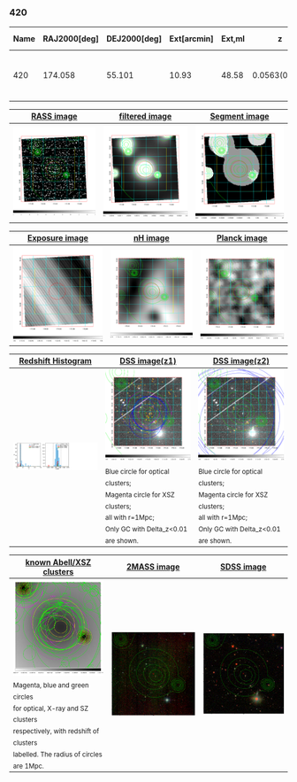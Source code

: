 <div STYLE="page-break-after: always;"></div>

### 420

|Name|RAJ2000[deg]|DEJ2000[deg] |Ext[arcmin]| Ext,ml | z | z_src| C|GC(XSZ,Delta_z<0.01)| GC(OPT,Delta_z<0.01)|GC| R_sig[arcmin] | R500[arcmin] | R500[Mpc]| CRsig[c/s] | CR500[c/s] |L500[1E44 erg/s]|F500[1E-12 erg/s/cm^2]| M500[1E14 Msun]|Tx[keV]|Cnt_sig|Beta|Rc[arcmin]|Comment|Alias|
|---|---|---|---|---|---|------|---|--------|---------|----------|---|---|---|---|---|---|---|---|---|---|---|---|---|---|
|420| 174.058| 55.101| 10.93| 48.58| 0.0563(0.005)| z1, z_xsz| B| L03| N, W| A, C, L03, N, W| 10.750| 8.823| 0.578| 0.083(0.031)| 0.080(0.030)| 0.106(0.032)| 1.402(0.426)| 0.58(0.09)| 1.56(0.15)| 45.6| 0.845(-0.163+0.111)| 8.117(-1.670+1.203)| -| t468|

|[RASS image](../image/420/420_img.pdf)|[filtered image](../image/420/420_fil.pdf)|[Segment image](../image/420/420_seg.pdf)|
|-------------------|--------------------|-------------------|
| <img src="../image/420/420_img.png" width="300">  | <img src="../image/420/420_fil.png" width="300">   | <img src="../image/420/420_seg.png" width="300">  |

|[Exposure image](../image/420/420_mex.pdf)| [nH image](../image/420/420_nh.pdf)| [Planck image](../image/420/420_p.pdf)|
|-------------------|--------------------|-------------------|
|<img src="../image/420/420_mex.png" width="300">   | <img src="../image/420/420_nh.png" width="300">    | <img src="../image/420/420_p.png" width="300"> |

|[Redshift Histogram](../image/420/420_zg.pdf) | [DSS image(z1)](../image/420/420_dss_z1.pdf)      |  [DSS image(z2)](../image/420/420_dss_z2.pdf)    |
|-------------------|--------------------|-------------------|
|<img src="../image/420/420_zg.png" width="300"> |<img src="../image/420/420_dss_z1.png" width="300"> <sub><br>Blue circle for optical clusters; <br>Magenta circle for XSZ clusters; <br>all with r=1Mpc; <br>Only GC with Delta_z<0.01 are shown. </sub>| <img src="../image/420/420_dss_z2.png" width="300"><sub><br>Blue circle for optical clusters; <br>Magenta circle for XSZ clusters; <br>all with r=1Mpc; <br>Only GC with Delta_z<0.01 are shown. </sub> |

|[known Abell/XSZ clusters](../image/420/420_gc.pdf) | [2MASS image](../image/420/420_2mass.pdf)      |[SDSS image](../image/420/420_sdss.pdf)   |
|-------------------|-------------------|-------------------|
|<img src=../image/420/420_gc.png width="300"> <br><sub>Magenta, blue and green circles <br>for optical, X-ray and SZ clusters <br>respectively, with redshift of clusters <br>labelled. The radius of circles <br>are 1Mpc.</sub>|<img src="../image/420/420_2mass.png" width="300">  | <img src="../image/420/420_sdss.png" width="300">  |




